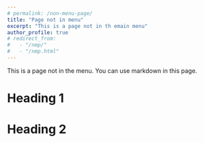 ```yaml
---
# permalink: /non-menu-page/
title: "Page not in menu"
excerpt: "This is a page not in th emain menu"
author_profile: true
# redirect_from: 
#   - "/nmp/"
#   - "/nmp.html"
---
```


This is a page not in the menu. You can use markdown in this page.

Heading 1
======

Heading 2
======
